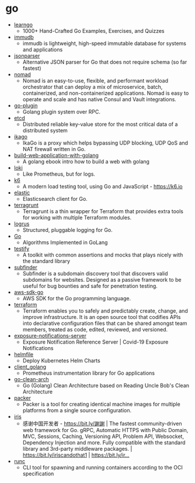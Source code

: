 # go
- [learngo](https://github.com/inancgumus/learngo)
  - 1000+ Hand-Crafted Go Examples, Exercises, and Quizzes
- [immudb](https://github.com/codenotary/immudb)
  - immudb is lightweight, high-speed immutable database for systems and applications
- [jsonparser](https://github.com/buger/jsonparser)
  - Alternative JSON parser for Go that does not require schema (so far fastest)
- [nomad](https://github.com/hashicorp/nomad)
  - Nomad is an easy-to-use, flexible, and performant workload orchestrator that can deploy a mix of microservice, batch, containerized, and non-containerized applications. Nomad is easy to operate and scale and has native Consul and Vault integrations.
- [go-plugin](https://github.com/hashicorp/go-plugin)
  - Golang plugin system over RPC.
- [etcd](https://github.com/etcd-io/etcd)
  - Distributed reliable key-value store for the most critical data of a distributed system
- [ikago](https://github.com/zhxie/ikago)
  - IkaGo is a proxy which helps bypassing UDP blocking, UDP QoS and NAT firewall written in Go.
- [build-web-application-with-golang](https://github.com/astaxie/build-web-application-with-golang)
  - A golang ebook intro how to build a web with golang
- [loki](https://github.com/grafana/loki)
  - Like Prometheus, but for logs.
- [k6](https://github.com/loadimpact/k6)
  - A modern load testing tool, using Go and JavaScript - https://k6.io
- [elastic](https://github.com/olivere/elastic)
  - Elasticsearch client for Go.
- [terragrunt](https://github.com/gruntwork-io/terragrunt)
  - Terragrunt is a thin wrapper for Terraform that provides extra tools for working with multiple Terraform modules.
- [logrus](https://github.com/sirupsen/logrus)
  - Structured, pluggable logging for Go.
- [Go](https://github.com/TheAlgorithms/Go)
  - Algorithms Implemented in GoLang
- [testify](https://github.com/stretchr/testify)
  - A toolkit with common assertions and mocks that plays nicely with the standard library
- [subfinder](https://github.com/projectdiscovery/subfinder)
  - Subfinder is a subdomain discovery tool that discovers valid subdomains for websites. Designed as a passive framework to be useful for bug bounties and safe for penetration testing.
- [aws-sdk-go](https://github.com/aws/aws-sdk-go)
  - AWS SDK for the Go programming language.
- [terraform](https://github.com/hashicorp/terraform)
  - Terraform enables you to safely and predictably create, change, and improve infrastructure. It is an open source tool that codifies APIs into declarative configuration files that can be shared amongst team members, treated as code, edited, reviewed, and versioned.
- [exposure-notifications-server](https://github.com/google/exposure-notifications-server)
  - Exposure Notification Reference Server | Covid-19 Exposure Notifications
- [helmfile](https://github.com/roboll/helmfile)
  - Deploy Kubernetes Helm Charts
- [client_golang](https://github.com/prometheus/client_golang)
  - Prometheus instrumentation library for Go applications
- [go-clean-arch](https://github.com/bxcodec/go-clean-arch)
  - Go (Golang) Clean Architecture based on Reading Uncle Bob's Clean Architecture
- [packer](https://github.com/hashicorp/packer)
  - Packer is a tool for creating identical machine images for multiple platforms from a single source configuration.
- [iris](https://github.com/kataras/iris)
  - 感谢中国开发者 - https://bit.ly/謝謝 | The fastest community-driven web framework for Go. gRPC, Automatic HTTPS with Public Domain, MVC, Sessions, Caching, Versioning API, Problem API, Websocket, Dependency Injection and more. Fully compatible with the standard library and 3rd-party middleware packages. | https://bit.ly/iriscandothat1 | https://bit.ly/ir…
- [runc](https://github.com/opencontainers/runc)
  - CLI tool for spawning and running containers according to the OCI specification
